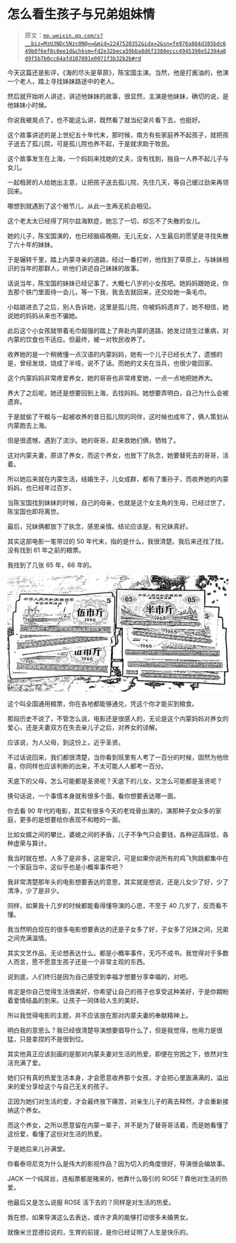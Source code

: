 # 怎么看生孩子与兄弟姐妹情

> 原文：[`mp.weixin.qq.com/s?__biz=MzU3NDc5Nzc0NQ==&mid=2247520352&idx=2&sn=fe976a884d385bdc649b0f6ef8c0ee1d&chksm=fd2e32beca59bba8d6f3380eccc4945398e52394a0d9f5b7b0cc64afd107891e0971f3b32b2b#rd`](http://mp.weixin.qq.com/s?__biz=MzU3NDc5Nzc0NQ==&mid=2247520352&idx=2&sn=fe976a884d385bdc649b0f6ef8c0ee1d&chksm=fd2e32beca59bba8d6f3380eccc4945398e52394a0d9f5b7b0cc64afd107891e0971f3b32b2b#rd)

今天这篇还是影评，《海的尽头是草原》，陈宝国主演。当然，他是打酱油的，他演一个老人，踏上寻找妹妹路途中的老人。

然后就开始听人讲述，讲述他妹妹的故事，很显然，主演是他妹妹，确切的说，是他妹妹小时候。 

你说我被晃点了，也不能这么讲，既然看了就当纪录片看下去，也挺好。

这个故事讲述的是上世纪五十年代末，那时候，南方有些家庭养不起孩子，就把孩子送去了孤儿院，可是孤儿院也养不起，于是就求助于牧民。

这个故事发生在上海，一个妈妈来找她的丈夫，没有找到，独自一人养不起儿子与女儿。

一起租房的人给她出主意，让把孩子送去孤儿院，先住几天，等自己缓过劲来再领回来。 

哪想到就遇到了这个裉节儿，从此一生再无机会相见。 

这个老太太已经得了阿尔兹海默症，她忘了一切，却忘不了失散的女儿。 

她的儿子，陈宝国演的，也已经脑癌晚期，无儿无女，人生最后的愿望是寻找失散了六十年的妹妹。 

于是辗转千里，踏上内蒙寻亲的道路，经过一番打听，他找到了草原上，与妹妹相识的当年的那群人，听他们讲述自己妹妹的故事。

话说当年，陈宝国的妹妹已经记事了，大概七八岁的小女孩吧。她妈妈跟她说，你去那个铁门里面待一会儿，等一下我，我去去就回来，还交给她一条毛巾。 

小姑娘进去了之后，别人告诉她，这里是孤儿院，你被妈妈遗弃了，她不相信，她说她的妈妈从来也不骗她。 

此后这个小女孩就带着毛巾倔强的踏上了奔赴内蒙的道路，她发过烧生过重病，对内蒙的饮食也不适应。但最终，被一对牧民收养了。 

收养她的是一个稍微懂一点汉语的内蒙妈妈，她有一个儿子已经长大了，遗憾的是，曾经发烧，烧成了半哑，说不了话。而她的丈夫在当兵，也很少能回家。

这个内蒙妈妈非常疼爱养女，她的哥哥也非常疼爱她，一点一点地把她养大。 

养大了之后呢，她还是想要回到上海，去找妈妈。她想要弄明白，自己为什么会被遗弃。 

于是就偷了干粮与一起被收养的昔日孤儿院的同伴，这时候也成年了，俩人策划从内蒙跑去上海。 

但是很遗憾，遇到了流沙。她的哥哥，赶来救她们俩，牺牲了。 

这对内蒙夫妻，原谅了养女，而这个养女，也放下了执念，她要替死去的哥哥，活着。

所以她后来就在内蒙生活，结婚生子，儿女成群，都有了重孙子，而收养她的内蒙妈妈，也已经年过百岁。 

当陈宝国找到妹妹的时候，自己的母亲，也就是这个女主角的生母，已经过世了，陈宝国也即将离世。 

最后，兄妹俩都放下了执念，感恩亲情。结论应该是，有兄妹真好。

其实这部电影一笔带过的 50 年代末，指的是什么，我很清楚。我后来还找了找，没有找到 61 年之前的粮票。 

我找到了几张 65 年，66 年的。

![](img/580e61095acbe81630cda04c8c7835f1.png)

这个叫全国通用粮票，你在各地都能够通兑，凭这个你才能买到粮食。 

那段历史不说了，不管怎么说，电影还是很感人的，无论是这个内蒙妈妈对养女的爱心，还是夫妻双方在失去亲儿子之后，对养女的谅解。 

应该说，为人父母，到这份上，近乎圣贤。

不过话说回来，我们都很清楚，当你看到班里有人考了一百分的时候，固然为他欣喜，你同样也应该判断的出来，不太可能人人都考一百分。 

天底下的父母，怎么可能都是圣贤呢？天底下的儿女，又怎么可能都是圣贤呢？ 

换句话说，一个事情本身就有很多个面，看你想要表达哪一面。 

你去看 90 年代的电影，其实有很多今天的老戏骨出演的，演那种子女众多的家庭，更多的是想要给你表现不和睦的一面。 

比如女婿之间的攀比，婆媳之间的矛盾，儿子不争气只会要钱，各种迎高踩低，各种虚荣与算计。 

我当时就在想，人多了是非多，这是常识，可是如果你说所有的鸡飞狗跳都集中在一个家庭当中，这似乎也是小概率事件吧？ 

我非常清楚那年头的电影想要表达的意思，其实就是想说，还是儿女少了好，少了清净，少了是非少。 

同样，如果我十几岁的时候都能看得懂导演的心思，不至于 40 几岁了，反而看不懂。

我当然明白现在的很多电影想要表达的还是子女多了好，子女多了兄妹之间，兄弟之间充满温情。 

其实文艺作品，无论想表达什么。都是小概率事件，无巧不成书。我觉得对于多数人而言，愿不愿意生孩子还是一个非常主观的东西。 

说到底，人们终归是因为自己感受到幸福才想要分享幸福的，对吧。 

肯定是你自己觉得生活很美好，你希望让自己的孩子也享受这种美好，于是你期盼着爱情结晶的到来。让孩子一同体验人生的美好。 

所以我觉得电影的主题，并不应该放在那对内蒙夫妻的奉献精神上。 

明白我的意思么？我已经很清楚导演想要倡导什么了，但是我觉得，他用力是很猛，只是拿捏的不是很到位。 

其实他真正应该刻画的是那对内蒙夫妻对生活的热爱，即便在穷困之下，依然对生活充满了爱。

她们只有真的热爱生活本身，才会愿意收养那个女孩，才会把心里面满满的，溢出来的爱分享给这个与自己无关的孩子。 

正因为她们对生活的爱，才会最终放下痛苦，对亲生儿子的离去释然，才会重新接纳这个养女。

而这个养女，之所以愿意留在内蒙一辈子，并不是为了替哥哥活着，而是她看懂了这份爱，看懂了这份对生活的热爱。 

于是她后来儿孙满堂。

你看泰坦尼克为什么是伟大的影视作品？因为切入的角度很好，导演很会编故事。

JACK 一个纯屌丝，连船票都是赌来的，他靠什么吸引的 ROSE？靠他对生活的热爱。

他最后又是怎么说服 ROSE 活下去的？同样是对生活的热爱。

我在想，如果导演这么去表达，或许才真的能够打动很多未婚男女。 

就像米兰昆德拉说的，生育的前提，是你已经证明了人生是快乐的。